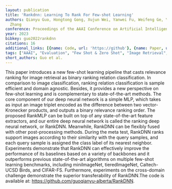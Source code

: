 ```yaml
---
layout: publication
title: 'Rankdnn: Learning To Rank For Few-shot Learning'
authors: Qianyu Guo, Hongtong Gong, Xujun Wei, Yanwei Fu, Weifeng Ge, Yizhou Yu, Wenqiang
  Zhang
conference: Proceedings of the AAAI Conference on Artificial Intelligence
year: 2023
bibkey: guo2022rankdnn
citations: 16
additional_links: [{name: Code, url: 'https://github'}, {name: Paper, url: 'https://arxiv.org/abs/2211.15320'}]
tags: ["AAAI", "Evaluation", "Few Shot & Zero Shot", "Image Retrieval", "Re-Ranking"]
short_authors: Guo et al.
---
```

This paper introduces a new few-shot learning pipeline that casts relevance
ranking for image retrieval as binary ranking relation classification. In
comparison to image classification, ranking relation classification is sample
efficient and domain agnostic. Besides, it provides a new perspective on
few-shot learning and is complementary to state-of-the-art methods. The core
component of our deep neural network is a simple MLP, which takes as input an
image triplet encoded as the difference between two vector-Kronecker products,
and outputs a binary relevance ranking order. The proposed RankMLP can be built
on top of any state-of-the-art feature extractors, and our entire deep neural
network is called the ranking deep neural network, or RankDNN. Meanwhile,
RankDNN can be flexibly fused with other post-processing methods. During the
meta test, RankDNN ranks support images according to their similarity with the
query samples, and each query sample is assigned the class label of its nearest
neighbor. Experiments demonstrate that RankDNN can effectively improve the
performance of its baselines based on a variety of backbones and it outperforms
previous state-of-the-art algorithms on multiple few-shot learning benchmarks,
including miniImageNet, tieredImageNet, Caltech-UCSD Birds, and CIFAR-FS.
Furthermore, experiments on the cross-domain challenge demonstrate the superior
transferability of RankDNN.The code is available at:
https://github.com/guoqianyu-alberta/RankDNN.